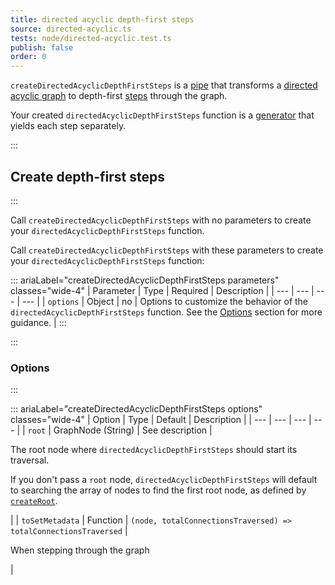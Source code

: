 ```yaml
---
title: directed acyclic depth-first steps
source: directed-acyclic.ts
tests: node/directed-acyclic.test.ts
publish: false
order: 0
---
```


`createDirectedAcyclicDepthFirstSteps` is a [pipe](/docs/logic/pipes-overview) that transforms a [directed acyclic graph](/docs/logic/graph-overview) to depth-first [steps](/docs/logic/graph-overview#step) through the graph.

Your created `directedAcyclicDepthFirstSteps` function is a [generator](https://developer.mozilla.org/en-US/docs/Web/JavaScript/Reference/Global_Objects/Generator) that yields each step separately.

:::
## Create depth-first steps
:::

Call `createDirectedAcyclicDepthFirstSteps` with no parameters to create your `directedAcyclicDepthFirstSteps` function.

Call `createDirectedAcyclicDepthFirstSteps` with these parameters to create your `directedAcyclicDepthFirstSteps` function:

::: ariaLabel="createDirectedAcyclicDepthFirstSteps parameters" classes="wide-4"
| Parameter | Type | Required | Description |
| --- | --- | --- | --- |
| `options` | Object | no | Options to customize the behavior of the `directedAcyclicDepthFirstSteps` function. See the [Options](#options) section for more guidance. |
:::


:::
### Options
:::

::: ariaLabel="createDirectedAcyclicDepthFirstSteps options" classes="wide-4"
| Option | Type | Default | Description |
| --- | --- | --- | --- |
| `root` | GraphNode (String) | See description | <p>The root node where `directedAcyclicDepthFirstSteps` should start its traversal.</p><p>If you don't pass a `root` node, `directedAcyclicDepthFirstSteps` will default to searching the array of nodes to find the first root node, as defined by [`createRoot`](/docs/logic/pipes/root).</p> |
| `toSetMetadata` | Function | `(node, totalConnectionsTraversed) => totalConnectionsTraversed` | <p>When stepping through the graph</p> |
